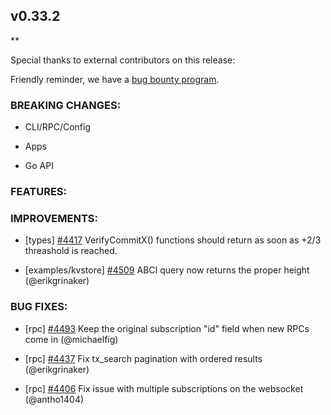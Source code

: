 ## v0.33.2

\*\*

Special thanks to external contributors on this release:

Friendly reminder, we have a [bug bounty program](https://hackerone.com/tendermint).

### BREAKING CHANGES:

- CLI/RPC/Config

- Apps

- Go API

### FEATURES:

### IMPROVEMENTS:

- [types] [\#4417](https://github.com/tendermint/tendermint/issues/4417) VerifyCommitX() functions should return as soon as +2/3 threashold is reached.

- [examples/kvstore] [\#4509](https://github.com/tendermint/tendermint/pull/4509) ABCI query now returns the proper height (@erikgrinaker)

### BUG FIXES:

- [rpc] [\#4493](https://github.com/tendermint/tendermint/pull/4493) Keep the original subscription "id" field when new RPCs come in (@michaelfig)

- [rpc] [\#4437](https://github.com/tendermint/tendermint/pull/4437) Fix tx_search pagination with ordered results (@erikgrinaker)

- [rpc] [\#4406](https://github.com/tendermint/tendermint/pull/4406) Fix issue with multiple subscriptions on the websocket (@antho1404)

